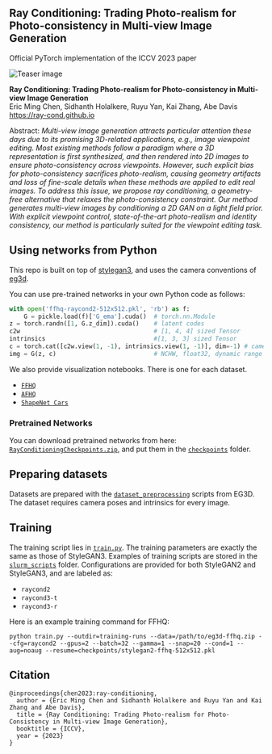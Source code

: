 ## Ray Conditioning: Trading Photo-realism for Photo-consistency in Multi-view Image Generation
Official PyTorch implementation of the ICCV 2023 paper</sub>

![Teaser image](https://ray-cond.github.io/assets/teaser.jpg)

**Ray Conditioning: Trading Photo-realism for Photo-consistency in Multi-view Image Generation**<br>
Eric Ming Chen, Sidhanth Holalkere, Ruyu Yan, Kai Zhang, Abe Davis<br>
https://ray-cond.github.io<br>

Abstract: *Multi-view image generation attracts particular attention these days due to its promising 3D-related applications, e.g., image viewpoint editing. Most existing methods follow a paradigm where a 3D representation is first synthesized, and then rendered into 2D images to ensure photo-consistency across viewpoints. However, such explicit bias for photo-consistency sacrifices photo-realism, causing geometry artifacts and loss of fine-scale details when these methods are applied to edit real images. To address this issue, we propose ray conditioning, a geometry-free alternative that relaxes the photo-consistency constraint. Our method generates multi-view images by conditioning a 2D GAN on a light field prior. With explicit viewpoint control, state-of-the-art photo-realism and identity consistency, our method is particularly suited for the viewpoint editing task.*





## Using networks from Python
This repo is built on top of [stylegan3](https://github.com/NVlabs/stylegan3), and uses the camera conventions of [eg3d](https://github.com/NVlabs/eg3d).

You can use pre-trained networks in your own Python code as follows:

```python
with open('ffhq-raycond2-512x512.pkl', 'rb') as f:
    G = pickle.load(f)['G_ema'].cuda()  # torch.nn.Module
z = torch.randn([1, G.z_dim]).cuda()    # latent codes
c2w                                     # [1, 4, 4] sized Tensor
intrinsics                              #[1, 3, 3] sized Tensor
c = torch.cat([c2w.view(1, -1), intrinsics.view(1, -1)], dim=-1) # camera parameters
img = G(z, c)                           # NCHW, float32, dynamic range [-1, +1], no truncation
```

We also provide visualization notebooks.  There is one for each dataset.
- [`FFHQ`](./notebooks/FFHQ.ipynb)
- [`AFHQ`](./notebooks/AFHQ.ipynb)
- [`ShapeNet Cars`](./notebooks/Cars.ipynb)


### Pretrained Networks
You can download pretrained networks from here: [`RayConditioningCheckpoints.zip`](https://cornell.app.box.com/s/ypfrho557jfvqexcgcs5n5dvh26bmoxz), and put them in the [`checkpoints`](./checkpoints/) folder.



## Preparing datasets

Datasets are prepared with the [`dataset_preprocessing`](https://github.com/NVlabs/eg3d/tree/main/dataset_preprocessing) scripts from EG3D. The dataset requires camera poses and intrinsics for every image. 

## Training

The training script lies in [`train.py`](./train.py). The training parameters are exactly the same as those of StyleGAN3. Examples of training scripts are stored in the [`slurm_scripts`](./slurm_scripts/) folder. Configurations are provided for both StyleGAN2 and StyleGAN3, and are labeled as:
- `raycond2`
- `raycond3-t`
- `raycond3-r`

Here is an example training command for FFHQ:
```
python train.py --outdir=training-runs --data=/path/to/eg3d-ffhq.zip --cfg=raycond2 --gpus=2 --batch=32 --gamma=1 --snap=20 --cond=1 --aug=noaug --resume=checkpoints/stylegan2-ffhq-512x512.pkl
```


## Citation

```
@inproceedings{chen2023:ray-conditioning,
  author = {Eric Ming Chen and Sidhanth Holalkere and Ruyu Yan and Kai Zhang and Abe Davis},
  title = {Ray Conditioning: Trading Photo-realism for Photo-Consistency in Multi-view Image Generation},
  booktitle = {ICCV},
  year = {2023}
}
```
